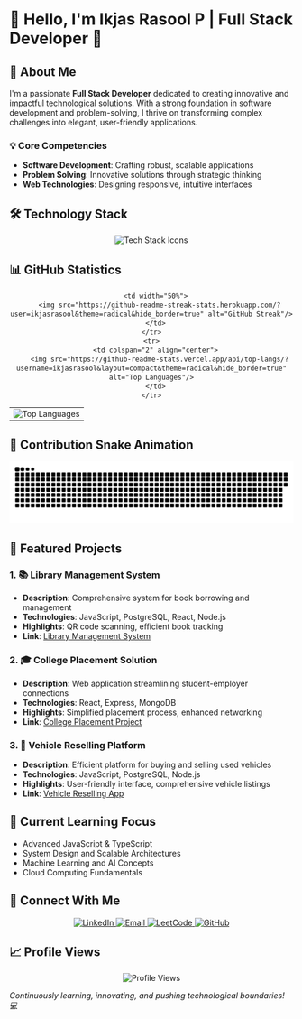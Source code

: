 # 👋 Hello, I'm Ikjas Rasool P | Full Stack Developer 🚀

## 🌟 About Me

I'm a passionate **Full Stack Developer** dedicated to creating innovative and impactful technological solutions. With a strong foundation in software development and problem-solving, I thrive on transforming complex challenges into elegant, user-friendly applications.

### 💡 Core Competencies
- **Software Development**: Crafting robust, scalable applications
- **Problem Solving**: Innovative solutions through strategic thinking
- **Web Technologies**: Designing responsive, intuitive interfaces

## 🛠️ Technology Stack

<p align="center"> <img src="https://skillicons.dev/icons?i=js,ts,react,nextjs,nodejs,express,python,cpp,java,spring,docker,git,github,html,css,tailwind,bootstrap,mongodb,postgresql,mysql,firebase,vite,figma,postman" alt="Tech Stack Icons"/> </p>

## 📊 GitHub Statistics

<div align="center">
  <table>
    <tr>
      <td colspan="2" align="center">
    <img src="https://github-readme-stats.vercel.app/api/top-langs/?username=ikjasrasool&layout=compact&theme=radical&hide_border=true&langs_count=8&hide=c" alt="Top Languages"/>
</td>

      <td width="50%">
        <img src="https://github-readme-streak-stats.herokuapp.com/?user=ikjasrasool&theme=radical&hide_border=true" alt="GitHub Streak"/>
      </td>
    </tr>
    <tr>
      <td colspan="2" align="center">
        <img src="https://github-readme-stats.vercel.app/api/top-langs/?username=ikjasrasool&layout=compact&theme=radical&hide_border=true" alt="Top Languages"/>
      </td>
    </tr>
    
  </table>
</div>

## 🐍 Contribution Snake Animation

<picture>
  <source media="(prefers-color-scheme: dark)" srcset="https://raw.githubusercontent.com/ikjasrasool/ikjasrasool/output/github-snake-dark.svg" />
  <source media="(prefers-color-scheme: light)" srcset="https://raw.githubusercontent.com/ikjasrasool/ikjasrasool/output/github-snake.svg" />
  <img alt="github-snake" src="https://raw.githubusercontent.com/ikjasrasool/ikjasrasool/output/github-snake.svg" />
</picture>

## 🚀 Featured Projects

### 1. 📚 Library Management System
- **Description**: Comprehensive system for book borrowing and management
- **Technologies**: JavaScript, PostgreSQL, React, Node.js
- **Highlights**: QR code scanning, efficient book tracking
- **Link**: [Library Management System](https://ikjasrasool.github.io/library/)

### 2. 🎓 College Placement Solution
- **Description**: Web application streamlining student-employer connections
- **Technologies**: React, Express, MongoDB
- **Highlights**: Simplified placement process, enhanced networking
- **Link**: [College Placement Project](https://github.com/ikjasrasool/college_placement_fullstack_project)

### 3. 🚗 Vehicle Reselling Platform
- **Description**: Efficient platform for buying and selling used vehicles
- **Technologies**: JavaScript, PostgreSQL, Node.js
- **Highlights**: User-friendly interface, comprehensive vehicle listings
- **Link**: [Vehicle Reselling App](https://github.com/ikjasrasool/reselling_fullstack_project)

## 🌱 Current Learning Focus

- Advanced JavaScript & TypeScript
- System Design and Scalable Architectures
- Machine Learning and AI Concepts
- Cloud Computing Fundamentals

## 🤝 Connect With Me

<p align="center">
  <a href="https://www.linkedin.com/in/ikjas-rasool-163312258/" target="_blank">
    <img src="https://img.shields.io/badge/LinkedIn-000000?style=for-the-badge&logo=linkedin&logoColor=0A66C2" alt="LinkedIn"/>
  </a>
  <a href="mailto:ikjasrasool2022@gmail.com" target="_blank">
    <img src="https://img.shields.io/badge/Email-000000?style=for-the-badge&logo=gmail&logoColor=EA4335" alt="Email"/>
  </a>
  <a href="https://leetcode.com/u/Ikjas_Rasool_22CSR071/" target="_blank">
    <img src="https://img.shields.io/badge/LeetCode-000000?style=for-the-badge&logo=leetcode&logoColor=FFA116" alt="LeetCode"/>
  </a>
  <a href="https://github.com/ikjasrasool" target="_blank">
    <img src="https://img.shields.io/badge/GitHub-000000?style=for-the-badge&logo=github&logoColor=FFFFFF" alt="GitHub"/>
  </a>
</p>

## 📈 Profile Views

<p align="center">
  <img src="https://komarev.com/ghpvc/?username=ikjasrasool&style=flat-square&color=blue" alt="Profile Views"/>
</p>



*Continuously learning, innovating, and pushing technological boundaries! 💻*

